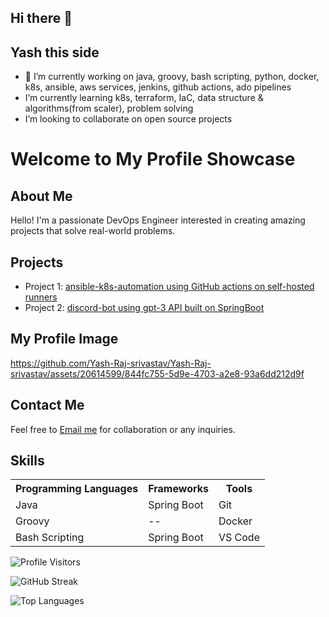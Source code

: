 ## Hi there 👋
## Yash this side 

- 🔭 I’m currently working on java, groovy, bash scripting, python, docker, k8s, ansible, aws services, jenkins, github actions, ado pipelines
- I’m currently learning k8s, terraform, IaC, data structure & algorithms(from scaler), problem solving
- I’m looking to collaborate on open source projects

<!DOCTYPE html>
<html>
<body>

<h1>Welcome to My Profile Showcase</h1>

<h2>About Me</h2>
<p>Hello! I'm a passionate DevOps Engineer interested in creating amazing projects that solve real-world problems.</p>

<h2>Projects</h2>
<ul>
    <li>Project 1: <a href="https://github.com/Yash-Raj-srivastav/ansible-k8s-automation.git">ansible-k8s-automation using GitHub actions on self-hosted runners</a></li>
    <li>Project 2:  <a href="https://github.com/Yash-Raj-srivastav/SpringBoot-Backend-Application.git">discord-bot using gpt-3 API built on SpringBoot</a></li>
</ul>

<h2>My Profile Image</h2>


https://github.com/Yash-Raj-srivastav/Yash-Raj-srivastav/assets/20614599/844fc755-5d9e-4703-a2e8-93a6dd212d9f



<h2>Contact Me</h2>
<p>Feel free to <a href="mailto:yrseivastav88@gmail.com">Email me</a> for collaboration or any inquiries.</p>

<h2>Skills</h2>
<table>
    <tr>
        <th>Programming Languages</th>
        <th>Frameworks</th>
        <th>Tools</th>
    </tr>
    <tr>
        <td>Java</td>
        <td>Spring Boot</td>
        <td>Git</td>
    </tr>
    <tr>
        <td>Groovy</td>
        <td>--</td>
        <td>Docker</td>
    </tr>
    <tr>
        <td>Bash Scripting</td>
        <td>Spring Boot</td>
        <td>VS Code</td>
    </tr>
</table>

</body>
</html>


![Profile Visitors](https://vbr.wocr.tk/badge?page_id=Yash-Raj-srivastav.Yash-Raj-srivastav&color=00cf00)

![GitHub Streak](https://github-readme-streak-stats.herokuapp.com/?user=Yash-Raj-srivastav&theme=vue-dark)

![Top Languages](https://github-readme-stats.vercel.app/api/top-langs/?username=Yash-Raj-srivastav&theme=vue-dark&layout=compact)
